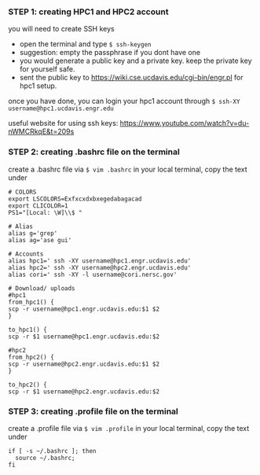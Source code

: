 
### STEP 1: creating HPC1 and HPC2 account

you will need to create SSH keys
- open the terminal and type `$ ssh-keygen`
- suggestion: empty the passphrase if you dont have one
- you would generate a public key and a private key. keep the private key for yourself safe.
- sent the public key to https://wiki.cse.ucdavis.edu/cgi-bin/engr.pl for hpc1 setup.

once you have done, you can login your hpc1 account through `$ ssh-XY username@hpc1.ucdavis.engr.edu`

useful website for using ssh keys: https://www.youtube.com/watch?v=du-nWMCRkqE&t=209s


### STEP 2: creating .bashrc file on the terminal

create a .bashrc file via `$ vim .bashrc` in your local terminal, copy the text under  

```
# COLORS
export LSCOLORS=Exfxcxdxbxegedabagacad
export CLICOLOR=1
PS1="[Local: \W]\\$ "

# Alias
alias g='grep'
alias ag='ase gui'

# Accounts
alias hpc1=' ssh -XY username@hpc1.engr.ucdavis.edu'
alias hpc2=' ssh -XY username@hpc2.engr.ucdavis.edu'
alias cori=' ssh -XY -l username@cori.nersc.gov'

# Download/ uploads
#hpc1
from_hpc1() {
scp -r username@hpc1.engr.ucdavis.edu:$1 $2
}

to_hpc1() {
scp -r $1 username@hpc1.engr.ucdavis.edu:$2

#hpc2
from_hpc2() {
scp -r username@hpc2.engr.ucdavis.edu:$1 $2
}

to_hpc2() {
scp -r $1 username@hpc2.engr.ucdavis.edu:$2
```


### STEP 3: creating .profile file on the terminal

create a .profile file via `$ vim .profile` in your local terminal, copy the text under  

```
if [ -s ~/.bashrc ]; then
  source ~/.bashrc;
fi
```




